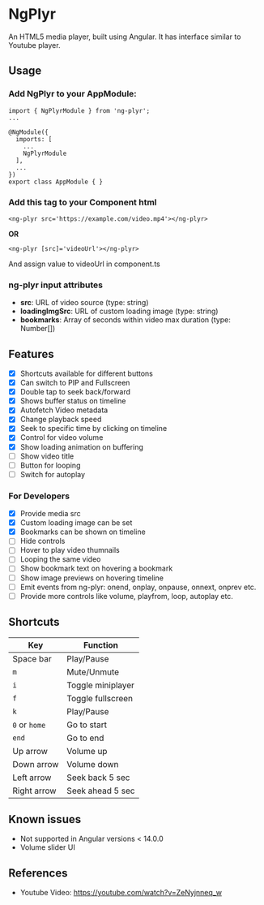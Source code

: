 # NgPlyr

An HTML5 media player, built using Angular. It has interface similar to Youtube player.

## Usage
### Add NgPlyr to your AppModule:
```
import { NgPlyrModule } from 'ng-plyr';
...

@NgModule({
  imports: [
    ...
    NgPlyrModule
  ],
  ...
})
export class AppModule { }
```

### Add this tag to your Component html
```
<ng-plyr src='https://example.com/video.mp4'></ng-plyr>
```
**OR**
```
<ng-plyr [src]='videoUrl'></ng-plyr>
```
And assign value to videoUrl in component.ts

### ng-plyr input attributes
- **src**: URL of video source (type: string)
- **loadingImgSrc**: URL of custom loading image (type: string)
- **bookmarks**: Array of seconds within video max duration (type: Number[])

## Features
- [x] Shortcuts available for different buttons
- [x] Can switch to PIP and Fullscreen
- [x] Double tap to seek back/forward
- [x] Shows buffer status on timeline
- [x] Autofetch Video metadata
- [x] Change playback speed
- [x] Seek to specific time by clicking on timeline
- [x] Control for video volume
- [x] Show loading animation on buffering
- [ ] Show video title
- [ ] Button for looping
- [ ] Switch for autoplay

### For Developers
- [x] Provide media src
- [x] Custom loading image can be set
- [x] Bookmarks can be shown on timeline
- [ ] Hide controls
- [ ] Hover to play video thumnails
- [ ] Looping the same video
- [ ] Show bookmark text on hovering a bookmark
- [ ] Show image previews on hovering timeline
- [ ] Emit events from ng-plyr: onend, onplay, onpause, onnext, onprev etc.
- [ ] Provide more controls like volume, playfrom, loop, autoplay etc.

## Shortcuts
| Key          | Function             |
| ------------ | -------------------- |
| Space bar    | Play/Pause           |
| `m`          | Mute/Unmute          |
| `i`          | Toggle miniplayer    |
| `f`          | Toggle fullscreen    |
| `k`          | Play/Pause           |
| `0` or `home`| Go to start          |
| `end`        | Go to end            |
| Up arrow     | Volume up            |
| Down arrow   | Volume down          |
| Left arrow   | Seek back 5 sec      |
| Right arrow  | Seek ahead 5 sec     |

## Known issues
- Not supported in Angular versions < 14.0.0
- Volume slider UI

## References
- Youtube Video: https://youtube.com/watch?v=ZeNyjnneq_w
